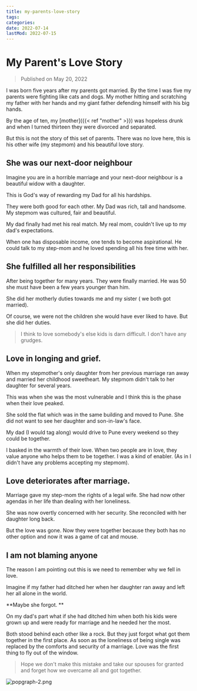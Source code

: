 ```yaml
---
title: my-parents-love-story
tags:
categories:
date: 2022-07-14
lastMod: 2022-07-15
---
```

# My Parent's Love Story

> Published on May 20, 2022

I was born five years after my parents got married. By the time I was five my parents were fighting like cats and dogs. My mother hitting and scratching my father with her hands and my giant father defending himself with his big hands.

By the age of ten, my [mother]({{< ref "mother" >}}) was hopeless drunk and when I turned thirteen they were divorced and separated. 

But this is not the story of this set of parents. There was no love here, this is his other wife (my stepmom) and his beautiful love story.

## She was our next-door neighbour

Imagine you are in a horrible marriage and your next-door neighbour is a beautiful widow with a daughter.

This is God's way of rewarding my Dad for all his hardships. 

They were both good for each other. My Dad was rich, tall and handsome. My stepmom was cultured, fair and beautiful.

My dad finally had met his real match. My real mom, couldn't live up to my dad's expectations.

When one has disposable income, one tends to become aspirational. He could talk to my step-mom and he loved spending all his free time with her. 

## She fulfilled all her responsibilities 

After being together for many years. They were finally married. He was 50 she must have been a few years younger than him.

She did her motherly duties towards me and my sister ( we both got married).

Of course, we were not the children she would have ever liked to have. But she did her duties. 

> I think to love somebody's else kids is darn difficult. I don't have any grudges. 

## Love in longing and grief.

When my stepmother's only daughter from her previous marriage ran away and married her childhood sweetheart. My stepmom didn't talk to her daughter for several years. 

This was when she was the most vulnerable and I think this is the phase when their love peaked. 

She sold the flat which was in the same building and moved to Pune. She did not want to see her daughter and son-in-law's face. 

My dad (I would tag along) would drive to Pune every weekend so they could be together. 

I basked in the warmth of their love. When two people are in love, they value anyone who helps them to be together. I was a kind of enabler. (As in I didn't have any problems accepting my stepmom).

## Love deteriorates after marriage.

Marriage gave my step-mom the rights of a legal wife. She had now other agendas in her life than dealing with her loneliness. 

She was now overtly concerned with her security. She reconciled with her daughter long back.

But the love was gone. Now they were together because they both has no other option and now it was a game of cat and mouse. 

## I am not blaming anyone 

The reason I am pointing out this is we need to remember why we fell in love. 

Imagine if my father had ditched her when her daughter ran away and left her all alone in the world. 

**Maybe she forgot. **

On my dad's part what if she had ditched him when both his kids were grown up and were ready for marriage and he needed her the most.

Both stood behind each other like a rock. But they just forgot what got them together in the first place. As soon as the loneliness of being single was replaced by the comforts and security of a marriage. Love was the first thing to fly out of the window.

> Hope we don't make this mistake and take our spouses for granted and forget how we overcame all and got together.

![popgraph-2.png](https://manojnayak.mataroa.blog/images/f8fcc411.png)
